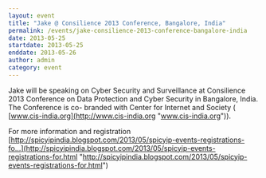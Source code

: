 ```yaml
---
layout: event
title: "Jake @ Consilience 2013 Conference, Bangalore, India"
permalink: /events/jake-consilience-2013-conference-bangalore-india
date: 2013-05-25
startdate: 2013-05-25
enddate: 2013-05-26
author: admin
category: event
---
```


Jake will be speaking on Cyber Security and Surveillance at Consilience 2013 Conference on Data Protection and Cyber Security in Bangalore, India. The Conference is co- branded with Center for Internet and Society ( [www.cis-india.org](http://www.cis-india.org "www.cis-india.org")).

For more information and registration
 [http://spicyipindia.blogspot.com/2013/05/spicyip-events-registrations-fo...](http://spicyipindia.blogspot.com/2013/05/spicyip-events-registrations-for.html "http://spicyipindia.blogspot.com/2013/05/spicyip-events-registrations-for.html")

